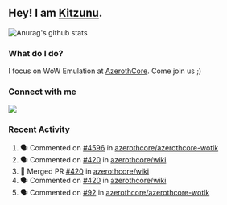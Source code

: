 ## Hey! I am [Kitzunu](https://Github.com/Kitzunu).

![Anurag's github stats](https://github-readme-stats.kitzunu.vercel.app/api?username=Kitzunu&show_icons=true)

### What do I do?

I focus on WoW Emulation at [AzerothCore](https://Github.com/AzerothCore). Come join us ;)

### Connect with me
[![](https://img.shields.io/badge/AzerothCore%20Discord-Connect%20with%20me!-green)](https://discord.com/invite/gkt4y2x)

### Recent Activity

<!--START_SECTION:activity-->
1. 🗣 Commented on [#4596](https://github.com/azerothcore/azerothcore-wotlk/issues/4596) in [azerothcore/azerothcore-wotlk](https://github.com/azerothcore/azerothcore-wotlk)
2. 🗣 Commented on [#420](https://github.com/azerothcore/wiki/issues/420) in [azerothcore/wiki](https://github.com/azerothcore/wiki)
3. 🎉 Merged PR [#420](https://github.com/azerothcore/wiki/pull/420) in [azerothcore/wiki](https://github.com/azerothcore/wiki)
4. 🗣 Commented on [#420](https://github.com/azerothcore/wiki/issues/420) in [azerothcore/wiki](https://github.com/azerothcore/wiki)
5. 🗣 Commented on [#92](https://github.com/azerothcore/azerothcore-wotlk/issues/92) in [azerothcore/azerothcore-wotlk](https://github.com/azerothcore/azerothcore-wotlk)
<!--END_SECTION:activity-->
